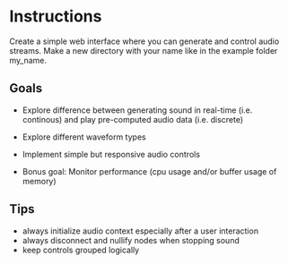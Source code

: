 # Instructions 

Create a simple web interface where you can generate and control audio streams.
Make a new directory with your name like in the example folder my_name.

## Goals

- Explore difference between generating sound in real-time (i.e. continous) and play pre-computed audio data (i.e. discrete)
- Explore different waveform types
- Implement simple but responsive audio controls 

- Bonus goal: Monitor performance (cpu usage and/or buffer usage of memory)

## Tips

- always initialize audio context especially after a user interaction
- always disconnect and nullify nodes when stopping sound
- keep controls grouped logically